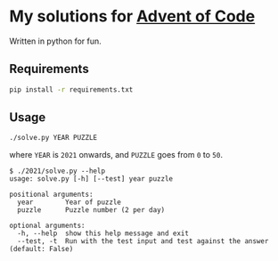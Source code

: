 # My solutions for [Advent of Code](https://adventofcode.com/)

Written in python for fun.

## Requirements

```bash
pip install -r requirements.txt
```

## Usage

```bash
./solve.py YEAR PUZZLE
```

where `YEAR` is `2021` onwards, and `PUZZLE` goes from `0` to `50`.

```
$ ./2021/solve.py --help
usage: solve.py [-h] [--test] year puzzle

positional arguments:
  year        Year of puzzle
  puzzle      Puzzle number (2 per day)

optional arguments:
  -h, --help  show this help message and exit
  --test, -t  Run with the test input and test against the answer (default: False)
```
